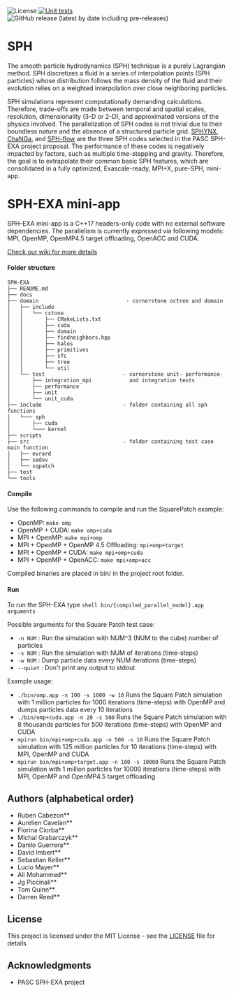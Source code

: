 ![License](https://img.shields.io/github/license/unibas-dmi-hpc/SPH-EXA_mini-app)
[![Unit tests](https://github.com/unibas-dmi-hpc/SPH-EXA_mini-app/actions/workflows/unittest.yml/badge.svg?branch=develop)](https://github.com/unibas-dmi-hpc/SPH-EXA_mini-app/actions/workflows/unittest.yml)
![GitHub release (latest by date including pre-releases)](https://img.shields.io/github/v/release/unibas-dmi-hpc/SPH-EXA_mini-app?include_prereleases)

# SPH

The smooth particle hydrodynamics (SPH) technique is a purely Lagrangian method.
SPH discretizes a fluid in a series of interpolation points (SPH particles) 
whose distribution follows the mass density of the fluid and their evolution relies 
on a weighted interpolation over close neighboring particles.

SPH simulations represent computationally demanding calculations. 
Therefore, trade-offs are made between temporal and spatial scales, resolution, 
dimensionality (3-D or 2-D), and approximated versions of the physics involved. 
The parallelization of SPH codes is not trivial due to their boundless nature 
and the absence of a structured particle grid. 
[SPHYNX](https://astro.physik.unibas.ch/sphynx/), 
[ChaNGa](http://faculty.washington.edu/trq/hpcc/tools/changa.html), 
and [SPH-flow](http://www.sph-flow.com) are the three SPH codes selected in the PASC SPH-EXA project proposal. 
The performance of these codes is negatively impacted by factors, such as multiple time-stepping and gravity. 
Therefore, the goal is to extrapolate their common basic SPH features, which are consolidated in a fully optimized, Exascale-ready, MPI+X, pure-SPH, mini-app. 

# SPH-EXA mini-app

SPH-EXA mini-app is a C++17 headers-only code with no external software dependencies. 
The parallelism is currently expressed via following models: MPI, OpenMP, OpenMP4.5 target offloading, OpenACC and CUDA.

[Check our wiki for more details](https://github.com/unibas-dmi-hpc/SPH-EXA_mini-app/wiki)

#### Folder structure

```
SPH-EXA
├── README.md
├── docs
├── domain                            - cornerstone octree and domain
│   ├── include
│   │   └── cstone
│   │       ├── CMakeLists.txt
│   │       ├── cuda
│   │       ├── domain
│   │       ├── findneighbors.hpp
│   │       ├── halos
│   │       ├── primitives
│   │       ├── sfc
│   │       ├── tree
│   │       └── util
│   └── test                         - cornerstone unit- performance-
│       ├── integration_mpi            and integration tests
│       ├── performance
│       ├── unit
│       └── unit_cuda
├── include                          - folder containing all sph functions
│   └─── sph
│       ├── cuda
│       └─── kernel
├── scripts
├── src                              - folder containing test case main function
│   ├── evrard
│   ├── sedov
│   └── sqpatch
├── test
└── tools
```
#### Compile

Use the following commands to compile and run the SquarePatch example:

* OpenMP: ```make omp```
* OpenMP + CUDA: ```make omp+cuda```
* MPI + OpenMP: ```make mpi+omp```
* MPI + OpenMP + OpenMP 4.5 Offloading: ```mpi+omp+target```
* MPI + OpenMP + CUDA: ```make mpi+omp+cuda```
* MPI + OpenMP + OpenACC: ```make mpi+omp+acc```

Compiled binaries are placed in bin/ in the project root folder.

#### Run

To run the SPH-EXA type ```shell bin/{compiled_parallel_model}.app arguments```

Possible arguments for the Square Patch test case:  
* ```-n NUM``` : Run the simulation with NUM^3 (NUM to the cube) number of particles  
* ```-s NUM``` : Run the simulation with NUM of iterations (time-steps)  
* ```-w NUM``` : Dump particle data every NUM iterations (time-steps)  
* ```--quiet``` : Don't print any output to stdout  

Example usage:  
* ```./bin/omp.app -n 100 -s 1000 -w 10``` Runs the Square Patch simulation with 1 million particles for 1000 iterations (time-steps) with OpenMP and dumps particles data every 10 iterations  
* ```./bin/omp+cuda.app -n 20 -s 500``` Runs the Square Patch simulation with 8 thousands particles for 500 iterations (time-steps) with OpenMP and CUDA  
* ```mpirun bin/mpi+omp+cuda.app -n 500 -s 10``` Runs the Square Patch simulation with 125 million particles for 10 iterations (time-steps) with MPI, OpenMP and CUDA  
* ```mpirun bin/mpi+omp+target.app -n 100 -s 10000``` Runs the Square Patch simulation with 1 million particles for 10000 iterations (time-steps) with MPI, OpenMP and OpenMP4.5 target offloading  

## Authors (alphabetical order)

* Ruben Cabezon**
* Aurelien Cavelan**
* Florina Ciorba**
* Michal Grabarczyk**
* Danilo Guerrera**
* David Imbert**
* Sebastian Keller**
* Lucio Mayer**
* Ali Mohammed**
* Jg Piccinali**
* Tom Quinn**
* Darren Reed**

## License

This project is licensed under the MIT License - see the [LICENSE](LICENSE) file for details

## Acknowledgments

* PASC SPH-EXA project
